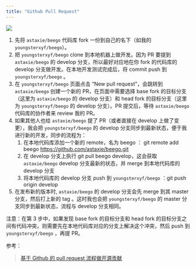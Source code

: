 ```yaml
---
title: "Github Pull Request"
---
```


![](https://raw.githubusercontent.com/youngsterxyf/youngsterxyf.github.com/master/assets/uploads/pics/fork-pull-request.jpeg)

1. 先将 `astaxie/beego` 代码库 fork 一份到自己的名下（如我的 `youngsterxyf/beego`）。
1. 把 `youngsterxyf/beego` clone 到本地机器上做开发。因为 PR 要提到 `astaxie/beego` 的 develop 分支，所以最好对应地在你 fork 的代码库的 develop 分支做开发。在本地开发测试完成后，将 commit push 到 `youngsterxyf/beego` 。
1. 在 `youngsterxyf/beego` 页面点击 “New pull request”，会跳转到 `astaxie/beego` 创建一个新的 PR，在页面中需要选择 base fork 的目标分支（这里为 `astaxie/beego` 的 develop 分支）和 head fork 的目标分支（这里为 `youngsterxyf/beego` 的 develop 分支）。PR 提交后，等待 `astaxie/beego` 代码库的协作者来 review 我的 PR。
1. 如果其他人也给 `astaxie/beego` 提了 PR（或者直接在 develop 上做了变更），我会把 `youngsterxyf/beego` 的 develop 分支同步到最新状态，便于我进行新的开发，同步的流程为：
   1. 在本地代码库添加一个新的 remote，名为 beego ： git remote add beego https://github.com/astaxie/beego.git
   1. 在 develop 分支上执行 git pull beego develop，这会获取 `astaxie/beego` develop 分支最新的状态，并 merge 到本地代码库的 develop 分支
   1. 将本地代码库的 develop 分支 push 到 `youngsterxyf/beego` ：git push origin develop
1. 在发布新的版本时, `astaxie/beego` 的 develop 分支会先 merge 到其 master 分支，然后打上新的 tag 。这时我也会把 `youngsterxyf/beego` 的 master 分支同步到最新状态，流程与 develop 分支相同。

注意：在第 3 步中，如果发现 base fork 的目标分支和 head fork 的目标分支之间有代码冲突，则需要先在本地代码库对应的分支上解决这个冲突，然后 push 到 `youngsterxyf/beego` ，再提 PR。

参考：

> [基于 Github 的 pull request 流程做开源贡献](http://blog.xiayf.cn/2016/01/18/github-fork-pull-request/)
